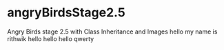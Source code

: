 # angryBirdsStage2.5
Angry Birds stage 2.5 with Class Inheritance and Images
hello my name is rithwik hello hello hello qwerty